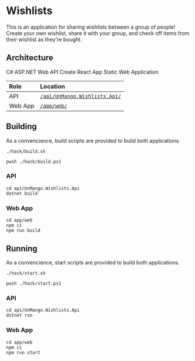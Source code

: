# Wishlists

This is an application for sharing wishlists between a group of people!
Create your own wishlist, share it with your group, and check off items from their wishlist as they're bought.

## Architecture

C# ASP.NET Web API
Create React App Static Web Application

|Role|Location|
|:---|:-------|
|API|[`/api/UnMango.Wishlists.Api/`](./api/UnMango.Wishlists.Api/)|
|Web App|[`/app/web/`](./app/web/)|

## Building

As a convencience, build scripts are provided to build both applications.

```shell
./hack/build.sh
```

```shell
pwsh ./hack/build.ps1
```

### API

```shell
cd api/UnMango.Wishlists.Api
dotnet build
```

### Web App

```shell
cd app/web
npm ci
npm run build
```

## Running

As a convencience, start scripts are provided to build both applications.

```shell
./hack/start.sh
```

```shell
pwsh ./hack/start.ps1
```

### API

```shell
cd api/UnMango.Wishlists.Api
dotnet run
```

### Web App

```shell
cd app/web
npm ci
npm run start
```
